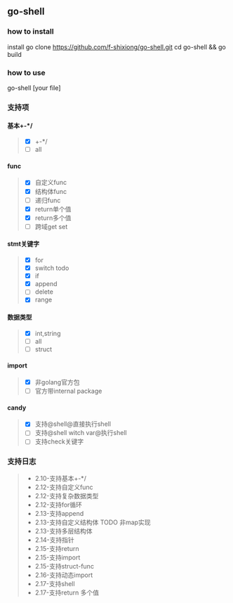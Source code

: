 ## go-shell
### how to install
install go
clone https://github.com/f-shixiong/go-shell.git
cd go-shell && go build
### how to use
go-shell [your file]

### 支持项
#### 基本+-*/
> - [x] +-*/
> - [ ] all
#### func
> - [x] 自定义func
> - [x] 结构体func
> - [ ] 递归func
> - [x] return单个值
> - [x] return多个值
> - [ ] 跨域get set
#### stmt关键字
> - [x] for
> - [x] switch todo
> - [x] if
> - [x] append
> - [ ] delete
> - [x] range
#### 数据类型
> - [x] int,string
> - [ ] all
> - [ ] struct
#### import
> - [x] 非golang官方包
> - [ ] 官方带internal package

#### candy
> - [x] 支持@shell@直接执行shell
> - [ ] 支持@shell witch var@执行shell
> - [ ] 支持check关键字

### 支持日志
> - 2.10-支持基本+-*/
> - 2.12-支持自定义func
> - 2.12-支持复杂数据类型
> - 2.12-支持for循环
> - 2.13-支持append
> - 2.13-支持自定义结构体 TODO 非map实现
> - 2.13-支持多层结构体
> - 2.14-支持指针
> - 2.15-支持return
> - 2.15-支持import
> - 2.15-支持struct-func
> - 2.16-支持动态import
> - 2.17-支持shell
> - 2.17-支持return 多个值
